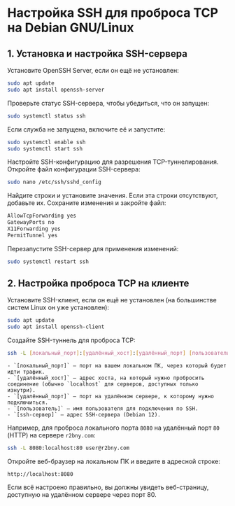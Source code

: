 # Настройка SSH для проброса TCP на Debian GNU/Linux

## 1. Установка и настройка SSH-сервера
Установите OpenSSH Server, если он ещё не установлен:
```bash
sudo apt update
sudo apt install openssh-server
```
Проверьте статус SSH-сервера, чтобы убедиться, что он запущен:
```bash
sudo systemctl status ssh
```
Если служба не запущена, включите её и запустите:
```bash
sudo systemctl enable ssh
sudo systemctl start ssh
```
Настройте SSH-конфигурацию для разрешения TCP-туннелирования.
Откройте файл конфигурации SSH-сервера:
```bash
sudo nano /etc/ssh/sshd_config
```
Найдите строки и установите значения. Если эта строки отсутствуют, добавьте их. Сохраните изменения и закройте файл:
```bash
AllowTcpForwarding yes
GatewayPorts no
X11Forwarding yes
PermitTunnel yes
```
Перезапустите SSH-сервер для применения изменений:
```bash
sudo systemctl restart ssh
```

## 2. Настройка проброса TCP на клиенте
Установите SSH-клиент, если он ещё не установлен (на большинстве систем Linux он уже установлен):
```bash
sudo apt update
sudo apt install openssh-client
```

Создайте SSH-туннель для проброса TCP:
```bash
ssh -L [локальный_порт]:[удалённый_хост]:[удалённый_порт] [пользователь]@[ssh-сервер]
```
    - `[локальный_порт]` — порт на вашем локальном ПК, через который будет идти трафик.
    - `[удалённый_хост]` — адрес хоста, на который нужно пробросить соединение (обычно `localhost` для серверов, доступных только изнутри).
    - `[удалённый_порт]` — порт на удалённом сервере, к которому нужно подключиться.
    - `[пользователь]` — имя пользователя для подключения по SSH.
    - `[ssh-сервер]` — адрес SSH-сервера (Debian 12).
Например, для проброса локального порта `8080` на удалённый порт `80` (HTTP) на сервере `r2bny.com`:
```bash
ssh -L 8080:localhost:80 user@r2bny.com
```
Откройте веб-браузер на локальном ПК и введите в адресной строке:
```
http://localhost:8080
```
Если всё настроено правильно, вы должны увидеть веб-страницу, доступную на удалённом сервере через порт 80.

